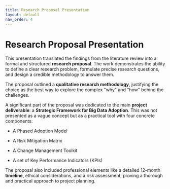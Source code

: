 ```yaml
---
title: Research Proposal Presentation
layout: default 
nav_order: 4
---
```


Research Proposal Presentation
==========================================================

This presentation translated the findings from the literature review into a formal and structured **research proposal**. The work demonstrates the ability to define a clear research problem, formulate precise research questions, and design a credible methodology to answer them.

The proposal outlined a **qualitative research methodology**, justifying the choice as the best way to explore the complex "why" and "how" behind the challenges.

A significant part of the proposal was dedicated to the main **project deliverable**: a **Strategic Framework for Big Data Adoption**. This was not presented as a vague concept but as a practical tool with four concrete components:

*   A Phased Adoption Model
    
*   A Risk Mitigation Matrix
    
*   A Change Management Toolkit
    
*   A set of Key Performance Indicators (KPIs)
    

The proposal also included professional elements like a detailed 12-month **timeline**, ethical considerations, and a risk assessment, proving a thorough and practical approach to project planning.
